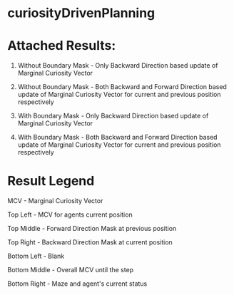 # curiosityDrivenPlanning

# Attached Results:

1. Without Boundary Mask - Only Backward Direction based update of Marginal Curiosity Vector

2. Without Boundary Mask - Both Backward and Forward Direction based update of Marginal Curiosity Vector for current and previous position respectively

3. With Boundary Mask - Only Backward Direction based update of Marginal Curiosity Vector

4. With Boundary Mask - Both Backward and Forward Direction based update of Marginal Curiosity Vector for current and previous position respectively


# Result Legend

MCV - Marginal Curiosity Vector

Top Left - MCV for agents current position

Top Middle - Forward Direction Mask at previous position

Top Right - Backward Direction Mask at current position



Bottom Left - Blank

Bottom Middle - Overall MCV until the step

Bottom Right - Maze and agent's current status
